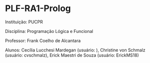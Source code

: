 # PLF-RA1-Prolog

Instituição: PUCPR

Disciplina: Programação Lógica e Funcional

Professor: Frank Coelho de Alcantara


Alunos: Cecília Lucchesi Mardegan (usuário: ), Christine von Schmalz (usuário: cvschmalz), Erick Maestri de Souza (usuário: ErickMS18)
